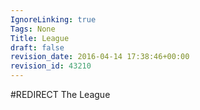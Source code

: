 ```yaml
---
IgnoreLinking: true
Tags: None
Title: League
draft: false
revision_date: 2016-04-14 17:38:46+00:00
revision_id: 43210
---
```


#REDIRECT The League